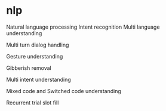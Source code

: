 # nlp
Natural language processing
Intent recognition 
Multi language understanding 

Multi turn dialog handling

Gesture understanding 

Gibberish removal

Multi intent understanding 

Mixed code and Switched code understanding 

Recurrent trial slot fill
